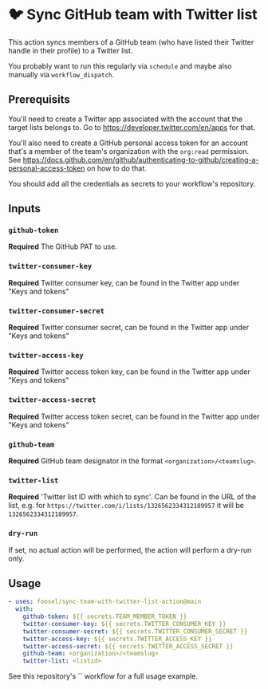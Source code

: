 # 🐦 Sync GitHub team with Twitter list

This action syncs members of a GitHub team (who have listed their Twitter handle in their profile) to a Twitter list.

You probably want to run this regularly via `schedule` and maybe also manually via `workflow_dispatch`.

## Prerequisits

You'll need to create a Twitter app associated with the account that the target lists belongs to. Go to https://developer.twitter.com/en/apps for that.

You'll also need to create a GitHub personal access token for an account that's a member of the team's organization with the `org:read` permission. See https://docs.github.com/en/github/authenticating-to-github/creating-a-personal-access-token on how to do that.

You should add all the credentials as secrets to your workflow's repository.

## Inputs

### `github-token`

**Required** The GitHub PAT to use. 

### `twitter-consumer-key`

**Required** Twitter consumer key, can be found in the Twitter app under "Keys and tokens"

### `twitter-consumer-secret`

**Required** Twitter consumer secret, can be found in the Twitter app under "Keys and tokens"

### `twitter-access-key`

**Required** Twitter access token key, can be found in the Twitter app under "Keys and tokens"

### `twitter-access-secret`

**Required** Twitter access token secret, can be found in the Twitter app under "Keys and tokens"

### `github-team`

**Required** GitHub team designator in the format `<organization>/<teamslug>`.

### `twitter-list`

**Required** 'Twitter list ID with which to sync'. Can be found in the URL of the list, e.g. for `https://twitter.com/i/lists/1326562334312189957` it will be `1326562334312189957`.

### `dry-run`

If set, no actual action will be performed, the action will perform a dry-run only.

## Usage

``` yaml
- uses: foosel/sync-team-with-twitter-list-action@main
  with:
    github-token: ${{ secrets.TEAM_MEMBER_TOKEN }}
    twitter-consumer-key: ${{ secrets.TWITTER_CONSUMER_KEY }}
    twitter-consumer-secret: ${{ secrets.TWITTER_CONSUMER_SECRET }}
    twitter-access-key: ${{ secrets.TWITTER_ACCESS_KEY }}
    twitter-access-secret: ${{ secrets.TWITTER_ACCESS_SECRET }}
    github-team: <organization>/<teamslug>
    twitter-list: <listid>
```

See this repository's `` workflow for a full usage example.
